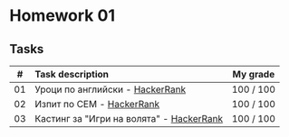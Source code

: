 # Homework 01

## Tasks
| # | Task description | My grade |
| - | :--------------- | :-------: |
| 01 | Уроци по английски - [HackerRank](https://www.hackerrank.com/contests/sda-hw-1-2023/challenges/challenge-3068) | 100 / 100 |
| 02 | Изпит по СЕМ - [HackerRank](https://www.hackerrank.com/contests/sda-hw-1-2023/challenges/challenge-4220) | 100 / 100 |
| 03 | Кастинг за "Игри на волята" - [HackerRank](https://www.hackerrank.com/contests/sda-hw-1-2023/challenges/-6-3) | 100 / 100 |
